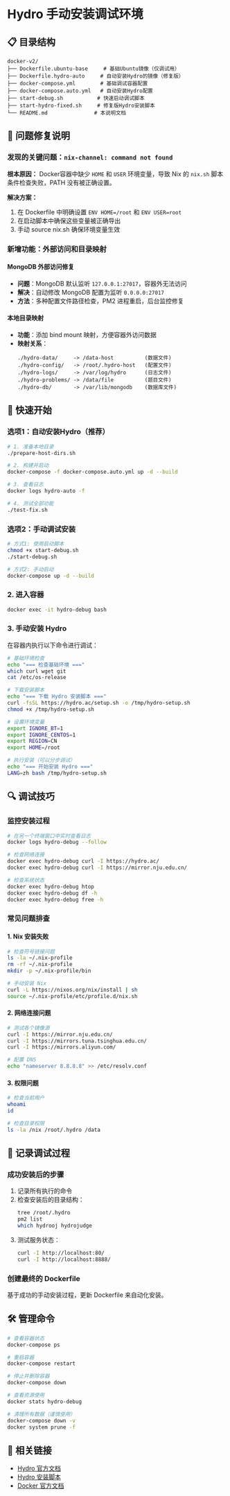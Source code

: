 # Hydro 手动安装调试环境

## 📋 目录结构
```
docker-v2/
├── Dockerfile.ubuntu-base     # 基础Ubuntu镜像（仅调试用）
├── Dockerfile.hydro-auto     # 自动安装Hydro的镜像（修复版）
├── docker-compose.yml        # 基础调试容器配置
├── docker-compose.auto.yml   # 自动安装Hydro配置
├── start-debug.sh           # 快速启动调试脚本
├── start-hydro-fixed.sh     # 修复版Hydro安装脚本
└── README.md               # 本说明文档
```

## 🐛 **问题修复说明**

### **发现的关键问题：`nix-channel: command not found`**

**根本原因：** Docker容器中缺少 `HOME` 和 `USER` 环境变量，导致 Nix 的 `nix.sh` 脚本条件检查失败，PATH 没有被正确设置。

**解决方案：** 
1. 在 Dockerfile 中明确设置 `ENV HOME=/root` 和 `ENV USER=root`
2. 在启动脚本中确保这些变量被正确导出
3. 手动 source nix.sh 确保环境变量生效

### **新增功能：外部访问和目录映射**

#### **MongoDB 外部访问修复**
- **问题**：MongoDB 默认监听 `127.0.0.1:27017`，容器外无法访问
- **解决**：自动修改 MongoDB 配置为监听 `0.0.0.0:27017`
- **方法**：多种配置文件路径检查，PM2 进程重启，后台监控修复

#### **本地目录映射**
- **功能**：添加 bind mount 映射，方便容器外访问数据
- **映射关系**：
  ```
  ./hydro-data/     -> /data-host          (数据文件)
  ./hydro-config/   -> /root/.hydro-host   (配置文件)
  ./hydro-logs/     -> /var/log/hydro      (日志文件)
  ./hydro-problems/ -> /data/file          (题目文件)
  ./hydro-db/       -> /var/lib/mongodb    (数据库文件)
  ```

## 🚀 快速开始

### **选项1：自动安装Hydro（推荐）**
```bash
# 1. 准备本地目录
./prepare-host-dirs.sh

# 2. 构建并启动
docker-compose -f docker-compose.auto.yml up -d --build

# 3. 查看日志
docker logs hydro-auto -f

# 4. 测试全部功能
./test-fix.sh
```

### **选项2：手动调试安装**
```bash
# 方式1: 使用启动脚本
chmod +x start-debug.sh
./start-debug.sh

# 方式2: 手动启动
docker-compose up -d --build
```

### 2. 进入容器
```bash
docker exec -it hydro-debug bash
```

### 3. 手动安装 Hydro
在容器内执行以下命令进行调试：

```bash
# 基础环境检查
echo "=== 检查基础环境 ==="
which curl wget git
cat /etc/os-release

# 下载安装脚本
echo "=== 下载 Hydro 安装脚本 ==="
curl -fsSL https://hydro.ac/setup.sh -o /tmp/hydro-setup.sh
chmod +x /tmp/hydro-setup.sh

# 设置环境变量
export IGNORE_BT=1
export IGNORE_CENTOS=1
export REGION=CN
export HOME=/root

# 执行安装（可以分步调试）
echo "=== 开始安装 Hydro ==="
LANG=zh bash /tmp/hydro-setup.sh
```

## 🔍 调试技巧

### 监控安装过程
```bash
# 在另一个终端窗口中实时查看日志
docker logs hydro-debug --follow

# 检查网络连接
docker exec hydro-debug curl -I https://hydro.ac/
docker exec hydro-debug curl -I https://mirror.nju.edu.cn/

# 检查系统状态
docker exec hydro-debug htop
docker exec hydro-debug df -h
docker exec hydro-debug free -h
```

### 常见问题排查

#### 1. Nix 安装失败
```bash
# 检查符号链接问题
ls -la ~/.nix-profile
rm -rf ~/.nix-profile
mkdir -p ~/.nix-profile/bin

# 手动安装 Nix
curl -L https://nixos.org/nix/install | sh
source ~/.nix-profile/etc/profile.d/nix.sh
```

#### 2. 网络连接问题
```bash
# 测试各个镜像源
curl -I https://mirror.nju.edu.cn/
curl -I https://mirrors.tuna.tsinghua.edu.cn/
curl -I https://mirrors.aliyun.com/

# 配置 DNS
echo "nameserver 8.8.8.8" >> /etc/resolv.conf
```

#### 3. 权限问题
```bash
# 检查当前用户
whoami
id

# 检查目录权限
ls -la /nix /root/.hydro /data
```

## 📝 记录调试过程

### 成功安装后的步骤
1. 记录所有执行的命令
2. 检查安装后的目录结构：
   ```bash
   tree /root/.hydro
   pm2 list
   which hydrooj hydrojudge
   ```
3. 测试服务状态：
   ```bash
   curl -I http://localhost:80/
   curl -I http://localhost:8888/
   ```

### 创建最终的 Dockerfile
基于成功的手动安装过程，更新 Dockerfile 来自动化安装。

## 🛠️ 管理命令

```bash
# 查看容器状态
docker-compose ps

# 重启容器
docker-compose restart

# 停止并删除容器
docker-compose down

# 查看资源使用
docker stats hydro-debug

# 清理所有数据（谨慎使用）
docker-compose down -v
docker system prune -f
```

## 🔗 相关链接
- [Hydro 官方文档](https://hydro.ac/)
- [Hydro 安装脚本](https://hydro.ac/setup.sh)
- [Docker 官方文档](https://docs.docker.com/) 